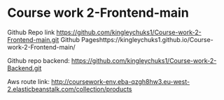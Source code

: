 # Course work 2-Frontend-main
Github Repo link https://github.com/kingleychuks1/Course-work-2-Frontend-main.git
Github Pageshttps://kingleychuks1.github.io/Course-work-2-Frontend-main/

Github repo backend: https://github.com/kingleychuks1/Course-work-2-Backend.git

Aws route link: http://coursework-env.eba-qzgh8hw3.eu-west-2.elasticbeanstalk.com/collection/products